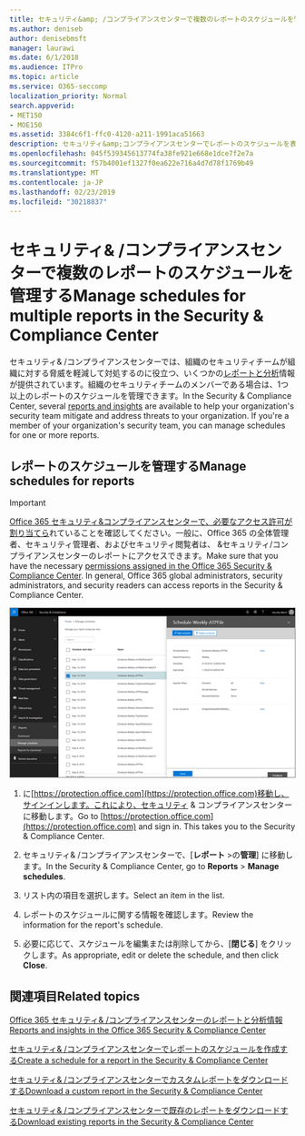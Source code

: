 ```yaml
---
title: セキュリティ&amp; /コンプライアンスセンターで複数のレポートのスケジュールを管理する
ms.author: deniseb
author: denisebmsft
manager: laurawi
ms.date: 6/1/2018
ms.audience: ITPro
ms.topic: article
ms.service: O365-seccomp
localization_priority: Normal
search.appverid:
- MET150
- MOE150
ms.assetid: 3384c6f1-ffc0-4120-a211-1991aca51663
description: セキュリティ&amp;コンプライアンスセンターでレポートのスケジュールを表示、編集、および管理する方法について説明します。
ms.openlocfilehash: 045f539345613774fa38fe921e668e1dce7f2e7a
ms.sourcegitcommit: f57b4001ef1327f0ea622e716a4d7d78f1769b49
ms.translationtype: MT
ms.contentlocale: ja-JP
ms.lasthandoff: 02/23/2019
ms.locfileid: "30218837"
---
```

# <a name="manage-schedules-for-multiple-reports-in-the-security-amp-compliance-center"></a><span data-ttu-id="c251a-103">セキュリティ&amp; /コンプライアンスセンターで複数のレポートのスケジュールを管理する</span><span class="sxs-lookup"><span data-stu-id="c251a-103">Manage schedules for multiple reports in the Security &amp; Compliance Center</span></span>

<span data-ttu-id="c251a-p101">セキュリティ&amp; /コンプライアンスセンターでは、組織のセキュリティチームが組織に対する脅威を軽減して対処するのに役立つ、いくつかの[レポートと分析](reports-and-insights-in-security-and-compliance.md)情報が提供されています。組織のセキュリティチームのメンバーである場合は、1つ以上のレポートのスケジュールを管理できます。</span><span class="sxs-lookup"><span data-stu-id="c251a-p101">In the Security &amp; Compliance Center, several [reports and insights](reports-and-insights-in-security-and-compliance.md) are available to help your organization's security team mitigate and address threats to your organization. If you're a member of your organization's security team, you can manage schedules for one or more reports.</span></span> 
  
## <a name="manage-schedules-for-reports"></a><span data-ttu-id="c251a-106">レポートのスケジュールを管理する</span><span class="sxs-lookup"><span data-stu-id="c251a-106">Manage schedules for reports</span></span>

> [!IMPORTANT]
> <span data-ttu-id="c251a-p102">[Office 365 セキュリティ&amp;コンプライアンスセンターで、必要なアクセス許可が割り当てら](permissions-in-the-security-and-compliance-center.md)れていることを確認してください。一般に、Office 365 の全体管理者、セキュリティ管理者、およびセキュリティ閲覧者は、 &amp;セキュリティ/コンプライアンスセンターのレポートにアクセスできます。</span><span class="sxs-lookup"><span data-stu-id="c251a-p102">Make sure that you have the necessary [permissions assigned in the Office 365 Security &amp; Compliance Center](permissions-in-the-security-and-compliance-center.md). In general, Office 365 global administrators, security administrators, and security readers can access reports in the Security &amp; Compliance Center.</span></span> 
  
![セキュリティ&amp; /コンプライアンスセンターで、[レポート\>の管理] を選択します。](media/efa5e2f9-bf73-4f85-acea-f1ca7e2bca5e.png)

1. <span data-ttu-id="c251a-p103">に[https://protection.office.com](https://protection.office.com)移動し、サインインします。これにより、セキュリティ & コンプライアンスセンターに移動します。</span><span class="sxs-lookup"><span data-stu-id="c251a-p103">Go to [https://protection.office.com](https://protection.office.com) and sign in. This takes you to the Security & Compliance Center.</span></span>

2. <span data-ttu-id="c251a-112">セキュリティ&amp; /コンプライアンスセンターで、[**レポート** \>の**管理**] に移動します。</span><span class="sxs-lookup"><span data-stu-id="c251a-112">In the Security &amp; Compliance Center, go to **Reports** \> **Manage schedules**.</span></span>
    
3. <span data-ttu-id="c251a-113">リスト内の項目を選択します。</span><span class="sxs-lookup"><span data-stu-id="c251a-113">Select an item in the list.</span></span>
    
4. <span data-ttu-id="c251a-114">レポートのスケジュールに関する情報を確認します。</span><span class="sxs-lookup"><span data-stu-id="c251a-114">Review the information for the report's schedule.</span></span>
    
5. <span data-ttu-id="c251a-115">必要に応じて、スケジュールを編集または削除してから、[**閉じる**] をクリックします。</span><span class="sxs-lookup"><span data-stu-id="c251a-115">As appropriate, edit or delete the schedule, and then click **Close**.</span></span>
    
## <a name="related-topics"></a><span data-ttu-id="c251a-116">関連項目</span><span class="sxs-lookup"><span data-stu-id="c251a-116">Related topics</span></span>

[<span data-ttu-id="c251a-117">Office 365 セキュリティ&amp; /コンプライアンスセンターのレポートと分析情報</span><span class="sxs-lookup"><span data-stu-id="c251a-117">Reports and insights in the Office 365 Security &amp; Compliance Center</span></span>](reports-and-insights-in-security-and-compliance.md)
  
[<span data-ttu-id="c251a-118">セキュリティ&amp; /コンプライアンスセンターでレポートのスケジュールを作成する</span><span class="sxs-lookup"><span data-stu-id="c251a-118">Create a schedule for a report in the Security &amp; Compliance Center</span></span>](create-a-schedule-for-a-report.md)
  
[<span data-ttu-id="c251a-119">セキュリティ&amp; /コンプライアンスセンターでカスタムレポートをダウンロードする</span><span class="sxs-lookup"><span data-stu-id="c251a-119">Download a custom report in the Security &amp; Compliance Center</span></span>](set-up-and-download-a-custom-report.md)
  
[<span data-ttu-id="c251a-120">セキュリティ&amp; /コンプライアンスセンターで既存のレポートをダウンロードする</span><span class="sxs-lookup"><span data-stu-id="c251a-120">Download existing reports in the Security &amp; Compliance Center</span></span>](download-existing-reports.md)
  

